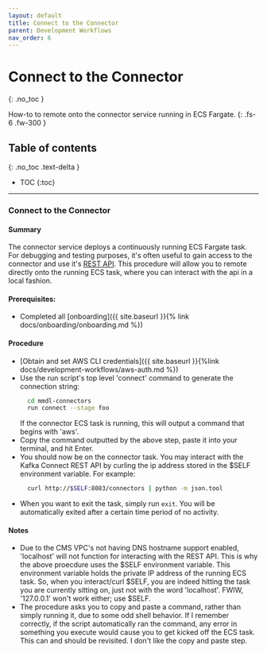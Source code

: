 ```yaml
---
layout: default
title: Connect to the Connector
parent: Development Workflows
nav_order: 6
---
```


# Connect to the Connector
{: .no_toc }

How-to to remote onto the connector service running in ECS Fargate.
{: .fs-6 .fw-300 }

## Table of contents
{: .no_toc .text-delta }

- TOC
{:toc}

---

### Connect to the Connector

#### Summary
The connector service deploys a continuously running ECS Fargate task.  For debugging and testing purposes, it's often useful to gain access to the connector and use it's [REST API](https://docs.confluent.io/platform/current/connect/references/restapi.html).  This procedure will allow you to remote directly onto the running ECS task, where you can interact with the api in a local fashion.

#### Prerequisites:
- Completed all [onboarding]({{ site.baseurl }}{% link docs/onboarding/onboarding.md %})

#### Procedure
- [Obtain and set AWS CLI credentials]({{ site.baseurl }}{%link docs/development-workflows/aws-auth.md %})
- Use the run script's top level 'connect' command to generate the connection string:
  ```bash
    cd mmdl-connectors
    run connect --stage foo
  ```
  If the connector ECS task is running, this will output a command that begins with 'aws'.
- Copy the command outputted by the above step, paste it into your terminal, and hit Enter.
- You should now be on the connector task.  You may interact with the Kafka Connect REST API by curling the ip address stored in the $SELF environment variable.  For example:
  ```bash
    curl http://$SELF:8083/connectors | python -m json.tool
  ```
- When you want to exit the task, simply run `exit`.  You will be automatically exited after a certain time period of no activity.

#### Notes
- Due to the CMS VPC's not having DNS hostname support enabled, 'localhost' will not function for interacting with the REST API.  This is why the above proecdure uses the $SELF environment variable.  This environment variable holds the private IP address of the running ECS task.  So, when you interact/curl $SELF, you are indeed hitting the task you are currently sitting on, just not with the word 'localhost'.  FWIW, '127.0.0.1' won't work either; use $SELF.
- The procedure asks you to copy and paste a command, rather than simply running it, due to some odd shell behavior.  If I remember correctly, if the script automatically ran the command, any error in something you execute would cause you to get kicked off the ECS task.  This can and should be revisited.  I don't like the copy and paste step.
